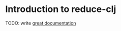 # Introduction to reduce-clj

TODO: write [great documentation](http://jacobian.org/writing/what-to-write/)

